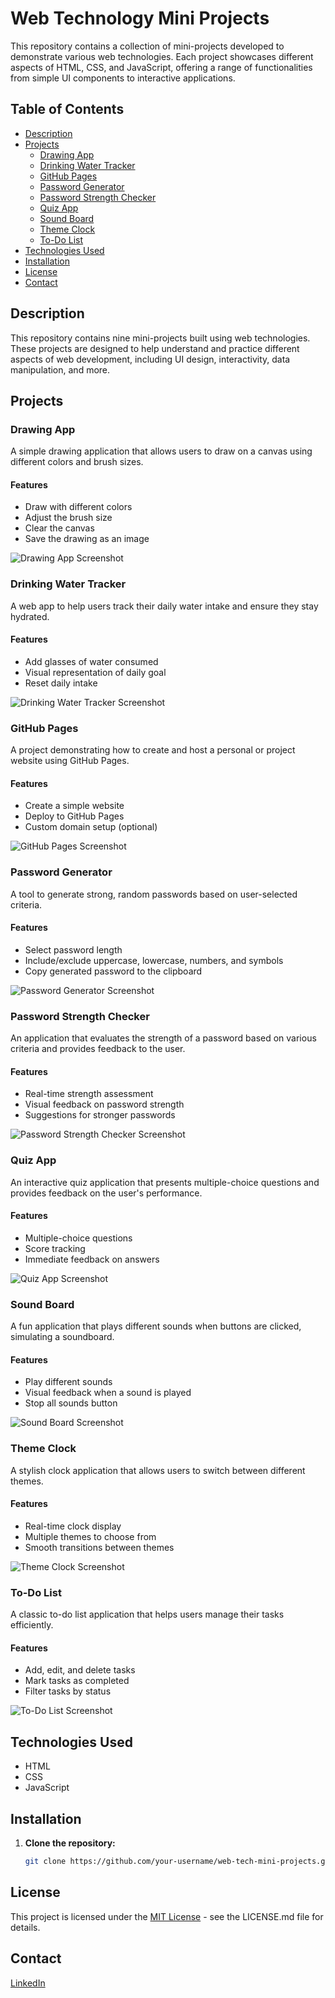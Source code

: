 # Web Technology Mini Projects

This repository contains a collection of mini-projects developed to demonstrate various web technologies. Each project showcases different aspects of HTML, CSS, and JavaScript, offering a range of functionalities from simple UI components to interactive applications.

## Table of Contents

- [Description](#description)
- [Projects](#projects)
  - [Drawing App](#drawing-app)
  - [Drinking Water Tracker](#drinking-water-tracker)
  - [GitHub Pages](#github-pages)
  - [Password Generator](#password-generator)
  - [Password Strength Checker](#password-strength-checker)
  - [Quiz App](#quiz-app)
  - [Sound Board](#sound-board)
  - [Theme Clock](#theme-clock)
  - [To-Do List](#to-do-list)
- [Technologies Used](#technologies-used)
- [Installation](#installation)
- [License](#license)
- [Contact](#contact)

## Description

This repository contains nine mini-projects built using web technologies. These projects are designed to help understand and practice different aspects of web development, including UI design, interactivity, data manipulation, and more.

## Projects

### Drawing App

A simple drawing application that allows users to draw on a canvas using different colors and brush sizes.

#### Features

- Draw with different colors
- Adjust the brush size
- Clear the canvas
- Save the drawing as an image

![Drawing App Screenshot](drawingapp/drawingapp.png)

### Drinking Water Tracker

A web app to help users track their daily water intake and ensure they stay hydrated.

#### Features

- Add glasses of water consumed
- Visual representation of daily goal
- Reset daily intake

![Drinking Water Tracker Screenshot](drinkingwater/drinkingwater.png)

### GitHub Pages

A project demonstrating how to create and host a personal or project website using GitHub Pages.

#### Features

- Create a simple website
- Deploy to GitHub Pages
- Custom domain setup (optional)

![GitHub Pages Screenshot](githubpages/githubpages.png)

### Password Generator

A tool to generate strong, random passwords based on user-selected criteria.

#### Features

- Select password length
- Include/exclude uppercase, lowercase, numbers, and symbols
- Copy generated password to the clipboard

![Password Generator Screenshot](passwordgenerator/passwordgenerator.png)

### Password Strength Checker

An application that evaluates the strength of a password based on various criteria and provides feedback to the user.

#### Features

- Real-time strength assessment
- Visual feedback on password strength
- Suggestions for stronger passwords

![Password Strength Checker Screenshot](passwordstrength/passwordstrength.png)

### Quiz App

An interactive quiz application that presents multiple-choice questions and provides feedback on the user's performance.

#### Features

- Multiple-choice questions
- Score tracking
- Immediate feedback on answers

![Quiz App Screenshot](quizapp/quizapp.png)

### Sound Board

A fun application that plays different sounds when buttons are clicked, simulating a soundboard.

#### Features

- Play different sounds
- Visual feedback when a sound is played
- Stop all sounds button

![Sound Board Screenshot](soundboard/Sounds.png)

### Theme Clock

A stylish clock application that allows users to switch between different themes.

#### Features

- Real-time clock display
- Multiple themes to choose from
- Smooth transitions between themes

![Theme Clock Screenshot](themeclock/themeclock.png)

### To-Do List

A classic to-do list application that helps users manage their tasks efficiently.

#### Features

- Add, edit, and delete tasks
- Mark tasks as completed
- Filter tasks by status

![To-Do List Screenshot](todolist/todolist.png)

## Technologies Used

- HTML
- CSS
- JavaScript

## Installation

1. **Clone the repository:**
   ```sh
   git clone https://github.com/your-username/web-tech-mini-projects.git

## License
This project is licensed under the [MIT License](LICENSE.md) - see the LICENSE.md file for details.

## Contact
[LinkedIn ](https://www.linkedin.com/in/shubhangi23/)
